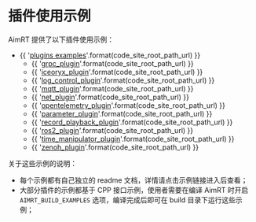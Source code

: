 # 插件使用示例

AimRT 提供了以下插件使用示例：

- {{ '[plugins examples]({}/src/examples/plugins)'.format(code_site_root_path_url) }}
  - {{ '[grpc_plugin]({}/src/examples/plugins/grpc_plugin)'.format(code_site_root_path_url) }}
  - {{ '[iceoryx_plugin]({}/src/examples/plugins/iceoryx_plugin)'.format(code_site_root_path_url) }}
  - {{ '[log_control_plugin]({}/src/examples/plugins/log_control_plugin)'.format(code_site_root_path_url) }}
  - {{ '[mqtt_plugin]({}/src/examples/plugins/mqtt_plugin)'.format(code_site_root_path_url) }}
  - {{ '[net_plugin]({}/src/examples/plugins/net_plugin)'.format(code_site_root_path_url) }}
  - {{ '[opentelemetry_plugin]({}/src/examples/plugins/opentelemetry_plugin)'.format(code_site_root_path_url) }}
  - {{ '[parameter_plugin]({}/src/examples/plugins/parameter_plugin)'.format(code_site_root_path_url) }}
  - {{ '[record_playback_plugin]({}/src/examples/plugins/record_playback_plugin)'.format(code_site_root_path_url) }}
  - {{ '[ros2_plugin]({}/src/examples/plugins/ros2_plugin)'.format(code_site_root_path_url) }}
  - {{ '[time_manipulator_plugin]({}/src/examples/plugins/time_manipulator_plugin)'.format(code_site_root_path_url) }}
  - {{ '[zenoh_plugin]({}/src/examples/plugins/zenoh_plugin)'.format(code_site_root_path_url) }}

关于这些示例的说明：
- 每个示例都有自己独立的 readme 文档，详情请点击示例链接进入后查看；
- 大部分插件的示例都基于 CPP 接口示例，使用者需要在编译 AimRT 时开启 `AIMRT_BUILD_EXAMPLES` 选项，编译完成后即可在 build 目录下运行这些示例；

